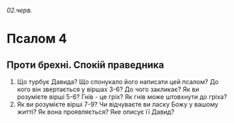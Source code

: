
_02.черв._

# Псалом 4

## Проти брехні. Спокій праведника
1. Що турбує Давида? Що спонукало його написати цей псалом? До кого він звертається у віршах 3-6? До чого закликає? Як ви розумієте вірші 5-6? Гнів - це гріх? Як гнів може штовхнути до гріха?
2. Як ви розумієте вірші 7-9? Чи відчуваєте ви ласку Божу у вашому житті? Як вона проявляється? Яке описує її Давид?
